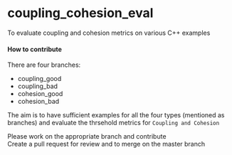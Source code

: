 # coupling_cohesion_eval
To evaluate coupling and cohesion metrics on various C++ examples
  
#### How to contribute
  
There are four branches:  
- coupling_good
- coupling_bad
- cohesion_good
- cohesion_bad
  
The aim is to have sufficient examples for all the four types (mentioned as branches) and evaluate the thrsehold metrics for `Coupling and Cohesion`
  
Please work on the appropriate branch and contribute  
Create a pull request for review and to merge on the master branch  

